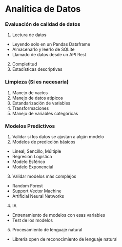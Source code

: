 # Analítica de Datos
### Evaluación de calidad de datos
1. Lectura de datos
- Leyendo solo en un Pandas Dataframe
- Almacenarlo y leerlo de SQLite
- Llamado de datos desde un API Rest
2. Completitud
3. Estadísticas descriptivas
### Limpieza (Si es necesaria)
1. Manejo de vacíos
2. Manejo de datos atípicos
3. Estandarización de variables
4. Transformaciones 
5. Manejo de variables categóricas
### Modelos Predictivos
1. Validar si los datos se ajustan a algún modelo
2. Modelos de predicción básicos
- Lineal, Sencillo, Múltiple
- Regresión Logística
- Modelo Esférico
- Modelo Exponencial
3. Validar modelos más complejos
- Random Forest
- Support Vector Machine
- Artificial Neural Networks
4. IA
- Entrenamiento de modelos con esas variables
- Test de los modelos
5. Procesamiento de lenguaje natural
- Librería open de reconocimiento de lenguaje natural
